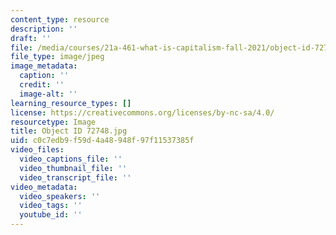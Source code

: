 ```yaml
---
content_type: resource
description: ''
draft: ''
file: /media/courses/21a-461-what-is-capitalism-fall-2021/object-id-72748.jpg
file_type: image/jpeg
image_metadata:
  caption: ''
  credit: ''
  image-alt: ''
learning_resource_types: []
license: https://creativecommons.org/licenses/by-nc-sa/4.0/
resourcetype: Image
title: Object ID 72748.jpg
uid: c0c7edb9-f59d-4a48-948f-97f11537385f
video_files:
  video_captions_file: ''
  video_thumbnail_file: ''
  video_transcript_file: ''
video_metadata:
  video_speakers: ''
  video_tags: ''
  youtube_id: ''
---
```

